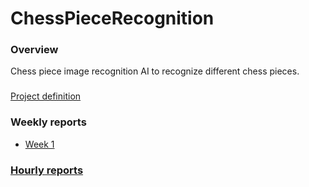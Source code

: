 # ChessPieceRecognition

### Overview
Chess piece image recognition AI to recognize different chess pieces.

###
[Project definition](https://github.com/A00N/ChessPieceRecognition/blob/main/Documentation/project_definition.md)

### Weekly reports
* [Week 1](https://github.com/A00N/ChessPieceRecognition/blob/main/Documentation/weekly_report1.md)

### [Hourly reports](https://github.com/A00N/ChessPieceRecognition/blob/main/Documentation/weekly_report1.md)
